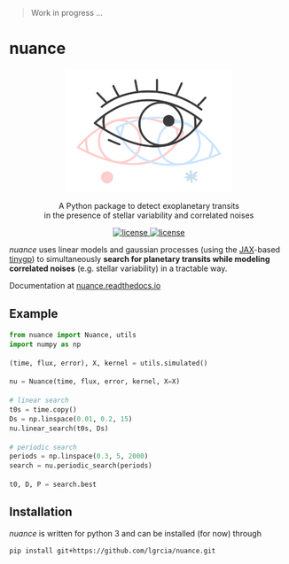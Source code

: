 > Work in progress ...

# nuance

<p align="center" style="margin-top:20px">
    <img src="docs/nuance.svg" width="300">
</p>

<p align="center">
  A Python package to detect exoplanetary transits <br>in the presence of stellar variability and correlated noises
  <br>
  <p align="center">
    <a href="">
      <img src="https://img.shields.io/badge/license-MIT-lightgray.svg?style=flat" alt="license"/>
    </a>
      <a href="">
      <img src="https://img.shields.io/badge/ReadThe-Doc-blue.svg?style=flat" alt="license"/>
    </a>
  </p>
</p>

*nuance* uses linear models and gaussian processes (using the [JAX](https://github.com/google/jax)-based [tinygp](https://github.com/dfm/tinygp)) to simultaneously **search for planetary transits while modeling correlated noises** (e.g. stellar variability) in a tractable way.

Documentation at [nuance.readthedocs.io](https://nuance.readthedocs.io/en/dev)

## Example

```python
from nuance import Nuance, utils
import numpy as np

(time, flux, error), X, kernel = utils.simulated()

nu = Nuance(time, flux, error, kernel, X=X)

# linear search
t0s = time.copy()
Ds = np.linspace(0.01, 0.2, 15)
nu.linear_search(t0s, Ds)

# periodic search
periods = np.linspace(0.3, 5, 2000)
search = nu.periodic_search(periods)

t0, D, P = search.best
```

## Installation

*nuance* is written for python 3 and can be installed (for now) through

```shell
pip install git+https://github.com/lgrcia/nuance.git
```
